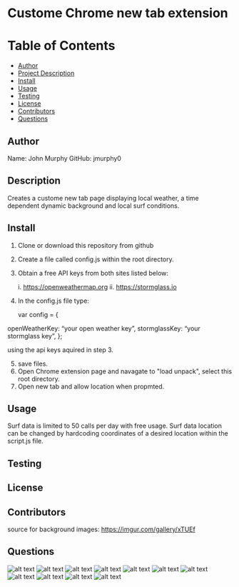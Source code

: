 # Custome Chrome new tab extension

# Table of Contents

- [Author](##Author)
- [Project Description](##Description)
- [Install](##Install)
- [Usage](##Usage)
- [Testing](##Testing)
- [License](##License)
- [Contributors](##Contributors)
- [Questions](##Questions)

## Author

Name: John Murphy
GitHub: jmurphy0

## Description

Creates a custome new tab page displaying local weather, a time dependent dynamic background and local surf conditions.

## Install

1. Clone or download this repository from github
2. Create a file called config.js within the root directory.
3. Obtain a free API keys from both sites listed below:

   i. https://openweathermap.org
   ii. https://stormglass.io

4. In the config.js file type:

   var config = {

openWeatherKey: “your open weather key”,
stormglassKey:
“your stormglass key”,
};

using the api keys aquired in step 3.

5. save files.
6. Open Chrome extension page and navagate to "load unpack", select this root directory.
7. Open new tab and allow location when propmted.

## Usage

Surf data is limited to 50 calls per day with free usage. Surf data location can be changed by hardcoding coordinates of a desired location within the script.js file.

## Testing

## License

## Contributors

source for background images: https://imgur.com/gallery/xTUEf

## Questions

![alt text](imgs/testImgs/2.png)
![alt text](imgs/testImgs/4.png)
![alt text](imgs/testImgs/6.png)
![alt text](imgs/testImgs/8.png)
![alt text](imgs/testImgs/10.png)
![alt text](imgs/testImgs/12.png)
![alt text](imgs/testImgs/14.png)
![alt text](imgs/testImgs/16.png)
![alt text](imgs/testImgs/18.png)
![alt text](imgs/testImgs/20.png)
![alt text](imgs/testImgs/22.png)
